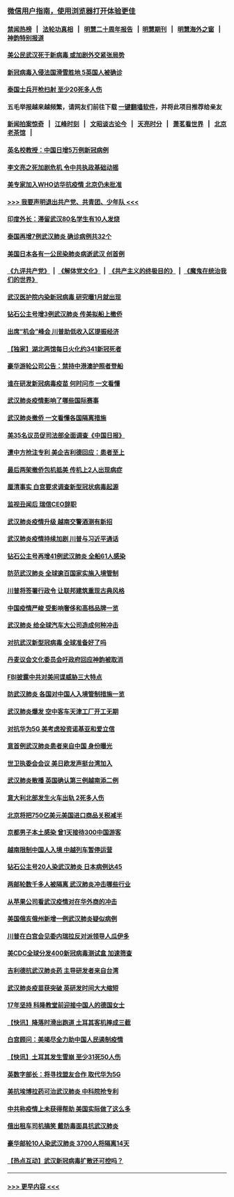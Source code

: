 ### [微信用户指南，使用浏览器打开体验更佳](https://github.com/gfw-breaker/banned-news1/blob/master/indexes/wechat-guide.md?t=0)
#### [禁闻热榜](热点新闻.md?t=0)  &nbsp;&nbsp;|&nbsp;&nbsp; [法轮功真相](https://github.com/gfw-breaker/truth/blob/master/README.md?t=0) &nbsp;&nbsp;|&nbsp;&nbsp; [明慧二十周年报告](https://github.com/gfw-breaker/mh-reports/blob/master/README.md?t=0) &nbsp;&nbsp;|&nbsp;&nbsp;[明慧期刊](https://github.com/gfw-breaker/mh-qikan) &nbsp;&nbsp;|&nbsp;&nbsp; [明慧海外之窗](https://github.com/gfw-breaker/mh-news/blob/master/README.md?t=0) &nbsp;&nbsp;|&nbsp;&nbsp; [神韵特别报道](https://github.com/gfw-breaker/mh-news/blob/master/shenyun.md?t=0)
#### [美公民武汉死于新病毒 或加剧外交紧张局势](../pages/nsc418/n11854331.md?t=02091022) 
#### [新冠病毒入侵法国滑雪胜地 5英国人被确诊](../pages/nsc418/n11854307.md?t=02091022) 
#### [泰国士兵开枪扫射 至少20死多人伤](../pages/nsc418/n11854276.md?t=02091022) 
#### 五毛举报越来越频繁，请网友们前往下载 [一键翻墙软件](https://github.com/gfw-breaker/ssr-accounts)，并将此项目推荐给亲友
#### [新闻拍案惊奇](https://github.com/gfw-breaker/banned-news1/blob/master/pages/link4.md) &nbsp;&nbsp;|&nbsp;&nbsp; [江峰时刻](https://github.com/gfw-breaker/banned-news1/blob/master/pages/link4.md) &nbsp;&nbsp;|&nbsp;&nbsp; [文昭谈古论今](https://github.com/gfw-breaker/banned-news1/blob/master/pages/link4.md) &nbsp;&nbsp;|&nbsp;&nbsp; [天亮时分](https://github.com/gfw-breaker/banned-news1/blob/master/pages/link4.md) &nbsp;&nbsp;|&nbsp;&nbsp; [萧茗看世界](https://github.com/gfw-breaker/banned-news1/blob/master/pages/link4.md) &nbsp;&nbsp;|&nbsp;&nbsp; [北京老茶馆](https://github.com/gfw-breaker/banned-news1/blob/master/pages/link4.md) &nbsp;&nbsp;|&nbsp;&nbsp; 
#### [英名校教授：中国日增5万例新冠病例](../pages/nsc418/n11854174.md?t=02091022) 
#### [李文亮之死加剧危机 令中共执政基础动摇](../pages/nsc418/n11854003.md?t=02091022) 
#### [美专家加入WHO访华抗疫情 北京仍未批准](../pages/nsc418/n11854043.md?t=02091022) 
#### [>>> 我要声明退出共产党、共青团、少年队 <<<](https://github.com/begood0513/goodnews/blob/master/quit/letter.md) 
#### [印度外长：滞留武汉80名学生有10人发烧](../pages/nsc418/n11853821.md?t=02091022) 
#### [泰国再增7例武汉肺炎 确诊病例共32个](../pages/nsc418/n11853808.md?t=02091022) 
#### [美国日本各有一公民染肺炎病逝武汉 创首例](../pages/nsc418/n11853509.md?t=02091022) 
#### [《九评共产党》](https://github.com/begood0513/9ping.md/blob/master/README.md) &nbsp;|&nbsp; [《解体党文化》](../../../../jtdwh.md/blob/master/README.md)  &nbsp;|&nbsp; [《共产主义的终极目的》](../../../../gczydzjmd.md/blob/master/README.md) &nbsp;|&nbsp; [《魔鬼在统治我们的世界》](../../../../mgztzwmdsj.md/blob/master/README.md) 
#### [武汉医护院内染新冠病毒 研究曝1月就出现](../pages/nsc418/n11852928.md?t=02091022) 
#### [钻石公主号增3例武汉肺炎 传美拟船上撤侨](../pages/nsc418/n11853240.md?t=02091022) 
#### [出席“机会”峰会 川普助低收入区提振经济](../pages/nsc418/n11853232.md?t=02091022) 
#### [【独家】湖北两馆每日火化约341新冠死者](../pages/nsc418/n11845444.md?t=02091022) 
#### [豪华游轮公司公告：禁持中港澳护照者登船](../pages/nsc418/n11852761.md?t=02091022) 
#### [谁在研发新冠病毒疫苗 何时问市 一文看懂](../pages/nsc418/n11852840.md?t=02091022) 
#### [武汉肺炎疫情影响了哪些国际赛事](../pages/nsc418/n11852441.md?t=02091022) 
#### [武汉肺炎撤侨 一文看懂各国隔离措施](../pages/nsc418/n11844216.md?t=02091022) 
#### [美35名议员促司法部全面调查《中国日报》](../pages/nsc418/n11852435.md?t=02091022) 
#### [遭中方抢注专利 美企吉利德回应：患者至上](../pages/nsc418/n11852037.md?t=02091022) 
#### [最后两架撤侨包机抵美 传机上2人出现病症](../pages/nsc418/n11852173.md?t=02091022) 
#### [厘清事实 白宫要求调查新型冠状病毒起源](../pages/nsc418/n11852106.md?t=02091022) 
#### [监视丑闻后 瑞信CEO辞职](../pages/nsc418/n11852127.md?t=02091022) 
#### [武汉肺炎疫情升级 越南交警酒测有新招](../pages/nsc418/n11851632.md?t=02091022) 
#### [武汉肺炎疫情持续加剧 川普与习近平通话](../pages/nsc418/n11851613.md?t=02091022) 
#### [钻石公主号再增41例武汉肺炎 全船61人感染](../pages/nsc418/n11850401.md?t=02091022) 
#### [防范武汉肺炎 全球逾百国家实施入境管制](../pages/nsc418/n11850557.md?t=02091022) 
#### [川普将签署行政令 让联邦建筑重现古典风格](../pages/nsc418/n11850654.md?t=02091022) 
#### [中国疫情严峻 受影响奢侈和高档品牌一览](../pages/nsc418/n11850319.md?t=02091022) 
#### [武汉肺炎 给全球汽车大公司造成何种冲击](../pages/nsc418/n11850056.md?t=02091022) 
#### [对抗武汉新型冠病毒 全球准备好了吗](../pages/nsc418/n11850142.md?t=02091022) 
#### [丹麦议会文化委员会吁政府回应神韵被取消](../pages/nsc418/n11849312.md?t=02091022) 
#### [FBI披露中共对美间谍威胁三大特点](../pages/nsc418/n11849700.md?t=02091022) 
#### [防武汉肺炎 各国对中国人入境管制措施一览](../pages/nsc418/n11838726.md?t=02091022) 
#### [武汉肺炎爆发 空中客车天津工厂开工无期](../pages/nsc418/n11849634.md?t=02091022) 
#### [对抗华为5G 美考虑投资诺基亚和爱立信](../pages/nsc418/n11849510.md?t=02091022) 
#### [意首例武汉肺炎患者来自中国 身份曝光](../pages/nsc418/n11849454.md?t=02091022) 
#### [世卫执委会会议 美日欧发声挺台湾加入](../pages/nsc418/n11849433.md?t=02091022) 
#### [武汉肺炎散播 英国确认第三例越南添二例](../pages/nsc418/n11849439.md?t=02091022) 
#### [意大利北部发生火车出轨 2死多人伤](../pages/nsc418/n11848999.md?t=02091022) 
#### [北京将把750亿美元美国进口商品关税减半](../pages/nsc418/n11848896.md?t=02091022) 
#### [京都男子本土感染 曾1天接待300中国游客](../pages/nsc418/n11848641.md?t=02091022) 
#### [越南限制中国人入境 中越列车暂停运营](../pages/nsc418/n11847844.md?t=02091022) 
#### [钻石公主号20人染武汉肺炎 日本病例达45](../pages/nsc418/n11847823.md?t=02091022) 
#### [两邮轮数千多人被隔离 武汉肺炎冲击哪些行业](../pages/nsc418/n11847456.md?t=02091022) 
#### [从苹果公司看武汉疫情对在华外商的冲击](../pages/nsc418/n11847586.md?t=02091022) 
#### [美国俄亥俄州新增一例武汉肺炎疑似病例](../pages/nsc418/n11847714.md?t=02091022) 
#### [川普在白宫会见委内瑞拉反对派领导人瓜伊多](../pages/nsc418/n11847391.md?t=02091022) 
#### [美CDC全球分发400新冠病毒测试盒 加速筛查](../pages/nsc418/n11847260.md?t=02091022) 
#### [吉利德抗武汉肺炎药 主导研发者来自台湾](../pages/nsc418/n11847064.md?t=02091022) 
#### [武汉肺炎疫苗获突破 英研发时间大大缩短](../pages/nsc418/n11846915.md?t=02091022) 
#### [17年坚持 科隆教堂前迎接中国人的德国女士](../pages/nsc418/n11846781.md?t=02091022) 
#### [【快讯】降落时滑出跑道 土耳其客机摔成三截](../pages/nsc418/n11847021.md?t=02091022) 
#### [白宫顾问：美竭尽全力助中国人民遏制疫情](../pages/nsc418/n11846756.md?t=02091022) 
#### [【快讯】土耳其发生雪崩 至少31死50人伤](../pages/nsc418/n11846680.md?t=02091022) 
#### [英数字部长：将寻找盟友合作 取代华为5G](../pages/nsc418/n11846485.md?t=02091022) 
#### [美抗埃博拉药可治武汉肺炎 中科院抢专利](../pages/nsc418/n11846409.md?t=02091022) 
#### [中共称疫情上未获得帮助 美国实际做了这么多](../pages/nsc418/n11846008.md?t=02091022) 
#### [俄出租车司机搞笑 戴防毒面具抗武汉肺炎](../pages/nsc418/n11845703.md?t=02091022) 
#### [豪华邮轮10人染武汉肺炎 3700人将隔离14天](../pages/nsc418/n11845543.md?t=02091022) 
#### [【热点互动】武汉新冠病毒扩散还可控吗？](../pages/nsc418/n11844750.md?t=02091022) 

----
#### [ >>> 更早内容 <<< ](../indexes/nsc418-earlier.md)
